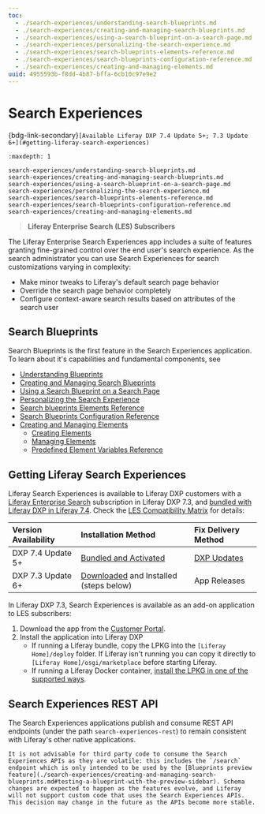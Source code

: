 ```yaml
---
toc:
  - ./search-experiences/understanding-search-blueprints.md
  - ./search-experiences/creating-and-managing-search-blueprints.md
  - ./search-experiences/using-a-search-blueprint-on-a-search-page.md
  - ./search-experiences/personalizing-the-search-experience.md
  - ./search-experiences/search-blueprints-elements-reference.md
  - ./search-experiences/search-blueprints-configuration-reference.md
  - ./search-experiences/creating-and-managing-elements.md
uuid: 4955593b-f8dd-4b87-bffa-6cb10c97e9e2
---
```

# Search Experiences

{bdg-link-secondary}`[Available Liferay DXP 7.4 Update 5+; 7.3 Update 6+](#getting-liferay-search-experiences)`

```{toctree}
:maxdepth: 1

search-experiences/understanding-search-blueprints.md
search-experiences/creating-and-managing-search-blueprints.md
search-experiences/using-a-search-blueprint-on-a-search-page.md
search-experiences/personalizing-the-search-experience.md
search-experiences/search-blueprints-elements-reference.md
search-experiences/search-blueprints-configuration-reference.md
search-experiences/creating-and-managing-elements.md
```

> **Liferay Enterprise Search (LES) Subscribers**

The Liferay Enterprise Search Experiences app includes a suite of features granting fine-grained control over the end user's search experience. As the search administrator you can use Search Experiences for search customizations varying in complexity:

- Make minor tweaks to Liferay's default search page behavior
- Override the search page behavior completely
- Configure context-aware search results based on attributes of the search user

## Search Blueprints

Search Blueprints is the first feature in the Search Experiences application. To learn about it's capabilities and fundamental components, see

- [Understanding Blueprints](./search-experiences/understanding-search-blueprints.md)
- [Creating and Managing Search Blueprints](./search-experiences/creating-and-managing-search-blueprints.md)
- [Using a Search Blueprint on a Search Page](./search-experiences/using-a-search-blueprint-on-a-search-page.md)
- [Personalizing the Search Experience](./search-experiences/personalizing-the-search-experience.md)
- [Search blueprints Elements Reference](./search-experiences/search-blueprints-elements-reference.md)
- [Search Blueprints Configuration Reference](./search-experiences/search-blueprints-configuration-reference.md)
- [Creating and Managing Elements](./search-experiences/creating-and-managing-elements.md)
  - [Creating Elements](./search-experiences/creating-and-managing-elements/creating-elements.md)
  - [Managing Elements](./search-experiences/creating-and-managing-elements/managing-elements.md)
  - [Predefined Element Variables Reference](./search-experiences/creating-and-managing-elements/predefined-element-variables-reference.md)

## Getting Liferay Search Experiences

Liferay Search Experiences is available to Liferay DXP customers with a [Liferay Enterprise Search](../liferay-enterprise-search.md) subscription in Liferay DXP 7.3, and [bundled with Liferay DXP in  Liferay 7.4](./activating-liferay-enterprise-search.md). Check the [LES Compatibility Matrix](https://help.liferay.com/hc/en-us/articles/360016511651#DXP-7.3-LES) for details:

| Version Availability | Installation Method | Fix Delivery Method |
| :---- | :---- | :---- |
| DXP 7.4 Update 5+ | [Bundled and Activated](activating-liferay-enterprise-search.md) | [DXP Updates](../../installation-and-upgrades/maintaining-a-liferay-installation/updating-liferay.md) |
| DXP 7.3 Update 6+ | [Downloaded](https://customer.liferay.com/downloads/-/download/liferay-enterprise-search-for-liferay-dxp-7-3) and Installed (steps below) | App Releases |


In Liferay DXP 7.3, Search Experiences is available as an add-on application to LES subscribers:
1. Download the app from the [Customer Portal](https://customer.liferay.com/downloads/-/download/liferay-enterprise-search-for-liferay-dxp-7-3).
1. Install the application into Liferay DXP
   * If running a Liferay bundle, copy the LPKG into the `[Liferay Home]/deploy` folder. If Liferay isn't running you can copy it directly to `[Liferay Home]/osgi/marketplace` before starting Liferay.
   * If running a Liferay Docker container, [install the LPKG in one of the supported ways](../../installation-and-upgrades/installing-liferay/using-liferay-docker-images/installing-apps-and-other-artifacts-to-containers.md).

## Search Experiences REST API

The Search Experiences applications publish and consume REST API endpoints (under the path `search-experiences-rest`) to remain consistent with Liferay's other native applications.

```{warning}
It is not advisable for third party code to consume the Search Experiences APIs as they are volatile: this includes the `/search` endpoint which is only intended to be used by the [Blueprints preview feature](./search-experiences/creating-and-managing-search-blueprints.md#testing-a-blueprint-with-the-preview-sidebar). Schema changes are expected to happen as the features evolve, and Liferay will not support custom code that uses the Search Experiences APIs. This decision may change in the future as the APIs become more stable.
```
